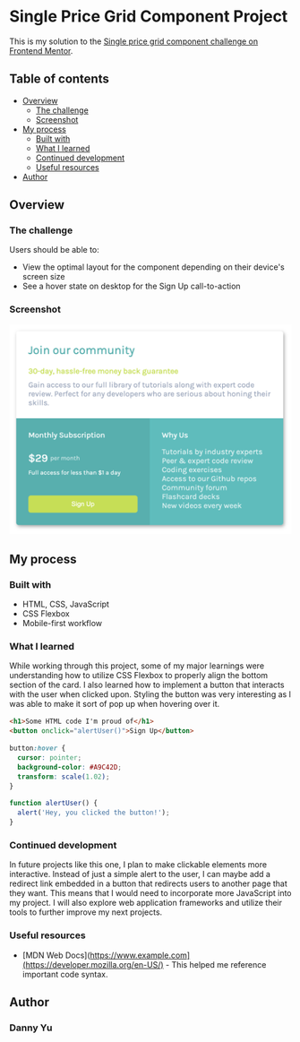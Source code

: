 # Single Price Grid Component Project

This is my solution to the [Single price grid component challenge on Frontend Mentor](https://www.frontendmentor.io/challenges/single-price-grid-component-5ce41129d0ff452fec5abbbc). 

## Table of contents

- [Overview](#overview)
  - [The challenge](#the-challenge)
  - [Screenshot](#screenshot)
- [My process](#my-process)
  - [Built with](#built-with)
  - [What I learned](#what-i-learned)
  - [Continued development](#continued-development)
  - [Useful resources](#useful-resources)
- [Author](#author)

## Overview

### The challenge

Users should be able to:

- View the optimal layout for the component depending on their device's screen size
- See a hover state on desktop for the Sign Up call-to-action

### Screenshot

![](./desktopVersion.png)

## My process

### Built with

- HTML, CSS, JavaScript
- CSS Flexbox
- Mobile-first workflow

### What I learned

While working through this project, some of my major learnings were understanding how to utilize CSS Flexbox to properly align the bottom section of the card. I also learned how to implement a button that interacts with the user when clicked upon. Styling the button was very interesting as I was able to make it sort of pop up when hovering over it.

```html
<h1>Some HTML code I'm proud of</h1>
<button onclick="alertUser()">Sign Up</button>
```
```css
button:hover {
  cursor: pointer;
  background-color: #A9C42D;
  transform: scale(1.02);
}
```
```js
function alertUser() {
  alert('Hey, you clicked the button!');
}
```

### Continued development

In future projects like this one, I plan to make clickable elements more interactive. Instead of just a simple alert to the user, I can maybe add a redirect link embedded in a button that redirects users to another page that they want. This means that I would need to incorporate more JavaScript into my project. I will also explore web application frameworks and utilize their tools to further improve my next projects.

### Useful resources

- [MDN Web Docs](https://www.example.com](https://developer.mozilla.org/en-US/) - This helped me reference important code syntax.

## Author

### Danny Yu
